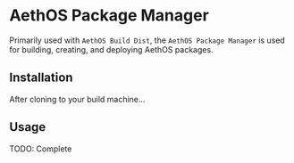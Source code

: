 # AethOS Package Manager

Primarily used with `AethOS Build Dist`, the `AethOS Package Manager` is used for building, creating, and deploying AethOS packages.

## Installation

After cloning to your build machine...

## Usage

TODO: Complete
